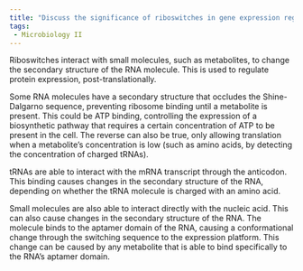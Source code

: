 ```yaml
---
title: "Discuss the significance of riboswitches in gene expression regulation and tRNA function. How do riboswitches interact with small molecules to induce changes in protein expression? "
tags:
 - Microbiology II
---
```


Riboswitches interact with small molecules, such as metabolites, to change the secondary structure of the RNA molecule. This is used to regulate protein expression, post-translationally.  

Some RNA molecules have a secondary structure that occludes the Shine-Dalgarno sequence, preventing ribosome binding until a metabolite is present. This could be ATP binding, controlling the expression of a biosynthetic pathway that requires a certain concentration of ATP to be present in the cell. The reverse can also be true, only allowing translation when a metabolite’s concentration is low (such as amino acids, by detecting the concentration of charged tRNAs).  

tRNAs are able to interact with the mRNA transcript through the anticodon. This binding causes changes in the secondary structure of the RNA, depending on whether the tRNA molecule is charged with an amino acid.  

Small molecules are also able to interact directly with the nucleic acid. This can also cause changes in the secondary structure of the RNA. The molecule binds to the aptamer domain of the RNA, causing a conformational change through the switching sequence to the expression platform. This change can be caused by any metabolite that is able to bind specifically to the RNA’s aptamer domain.  

